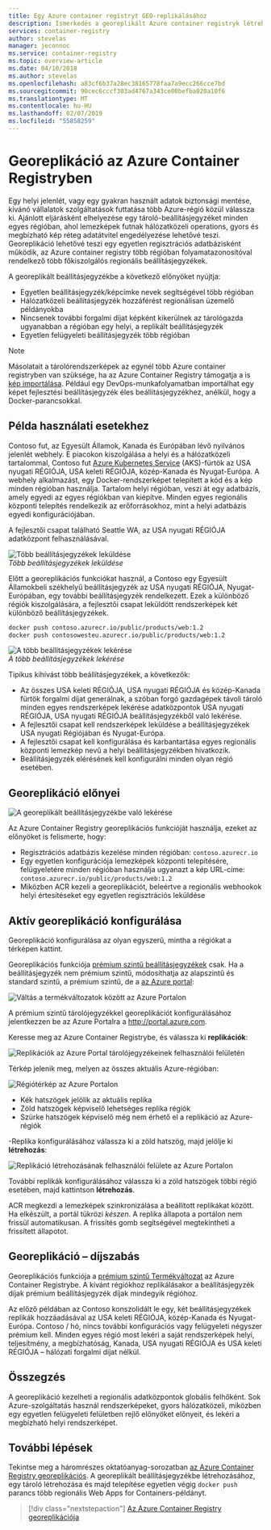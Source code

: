 ```yaml
---
title: Egy Azure container registryt GEO-replikálásához
description: Ismerkedés a georeplikált Azure container registryk létrehozásába és kezelésébe.
services: container-registry
author: stevelas
manager: jeconnoc
ms.service: container-registry
ms.topic: overview-article
ms.date: 04/10/2018
ms.author: stevelas
ms.openlocfilehash: a83cf6b37a28ec38165778faa7a9ecc266cce7bd
ms.sourcegitcommit: 90cec6cccf303ad4767a343ce00befba020a10f6
ms.translationtype: MT
ms.contentlocale: hu-HU
ms.lasthandoff: 02/07/2019
ms.locfileid: "55858259"
---
```

# <a name="geo-replication-in-azure-container-registry"></a>Georeplikáció az Azure Container Registryben

Egy helyi jelenlét, vagy egy gyakran használt adatok biztonsági mentése, kívánó vállalatok szolgáltatások futtatása több Azure-régió közül válassza ki. Ajánlott eljárásként elhelyezése egy tároló-beállításjegyzéket minden egyes régióban, ahol lemezképek futnak hálózatközeli operations, gyors és megbízható kép réteg adatátvitel engedélyezése lehetővé teszi. Georeplikáció lehetővé teszi egy egyetlen regisztrációs adatbázisként működik, az Azure container registry több régióban folyamatazonosítóval rendelkező több főkiszolgálós regionális beállításjegyzékek.

A georeplikált beállításjegyzékbe a következő előnyöket nyújtja:

* Egyetlen beállításjegyzék/képcímke nevek segítségével több régióban
* Hálózatközeli beállításjegyzék hozzáférést regionálisan üzemelő példányokba
* Nincsenek további forgalmi díjat képként kikerülnek az tárológazda ugyanabban a régióban egy helyi, a replikált beállításjegyzék
* Egyetlen felügyeleti beállításjegyzék több régióban

> [!NOTE]
> Másolatait a tárolórendszerképek az egynél több Azure container registryben van szüksége, ha az Azure Container Registry támogatja a is [kép importálása](container-registry-import-images.md). Például egy DevOps-munkafolyamatban importálhat egy képet fejlesztési beállításjegyzék éles beállításjegyzékhez, anélkül, hogy a Docker-parancsokkal.
>

## <a name="example-use-case"></a>Példa használati esetekhez
Contoso fut, az Egyesült Államok, Kanada és Európában lévő nyilvános jelenlét webhely. E piacokon kiszolgálása a helyi és a hálózatközeli tartalommal, Contoso fut [Azure Kubernetes Service](/azure/aks/) (AKS)-fürtök az USA nyugati RÉGIÓJA, USA keleti RÉGIÓJA, közép-Kanada és Nyugat-Európa. A webhely alkalmazást, egy Docker-rendszerképet telepített a kód és a kép minden régióban használja. Tartalom helyi régióban, veszi át egy adatbázis, amely egyedi az egyes régiókban van kiépítve. Minden egyes regionális központi telepítés rendelkezik az erőforrásokhoz, mint a helyi adatbázis egyedi konfigurációjában.

A fejlesztői csapat található Seattle WA, az USA nyugati RÉGIÓJA adatközpont felhasználásával.

![Több beállításjegyzékek leküldése](media/container-registry-geo-replication/before-geo-replicate.png)<br />*Több beállításjegyzékek leküldése*

Előtt a georeplikációs funkciókat használ, a Contoso egy Egyesült Államokbeli székhelyű beállításjegyzék az USA nyugati RÉGIÓJA, Nyugat-Európában, egy további beállításjegyzék rendelkezett. Ezek a különböző régiók kiszolgálására, a fejlesztői csapat leküldött rendszerképek két különböző beállításjegyzékek.

```bash
docker push contoso.azurecr.io/public/products/web:1.2
docker push contosowesteu.azurecr.io/public/products/web:1.2
```
![A több beállításjegyzékek lekérése](media/container-registry-geo-replication/before-geo-replicate-pull.png)<br />*A több beállításjegyzékek lekérése*

Tipikus kihívást több beállításjegyzékek, a következők:

* Az összes USA keleti RÉGIÓJA, USA nyugati RÉGIÓJA és közép-Kanada fürtök forgalmi díjat generálnak, a szóban forgó gazdagépek távoli tároló minden egyes rendszerképek lekérése adatközpontok USA nyugati RÉGIÓJA, USA nyugati RÉGIÓJA beállításjegyzékből való lekérése.
* A fejlesztői csapat kell rendszerképek leküldése a beállításjegyzékek USA nyugati Régiójában és Nyugat-Európa.
* A fejlesztői csapat kell konfigurálása és karbantartása egyes regionális központi lemezkép nevű a helyi beállításjegyzékben hivatkozik.
* Beállításjegyzék elérésének kell konfigurálni minden olyan régió esetében.

## <a name="benefits-of-geo-replication"></a>Georeplikáció előnyei

![A georeplikált beállításjegyzékbe való lekérése](media/container-registry-geo-replication/after-geo-replicate-pull.png)

Az Azure Container Registry georeplikációs funkcióját használja, ezeket az előnyöket is felismerte, hogy:

* Regisztrációs adatbázis kezelése minden régióban: `contoso.azurecr.io`
* Egy egyetlen konfigurációja lemezképek központi telepítésére, felügyeletére minden régióban használja ugyanazt a kép URL-címe: `contoso.azurecr.io/public/products/web:1.2`
* Miközben ACR kezeli a georeplikációt, beleértve a regionális webhookok helyi értesítéseket egy egyetlen regisztrációs leküldése

## <a name="configure-geo-replication"></a>Aktív georeplikáció konfigurálása
Georeplikáció konfigurálása az olyan egyszerű, mintha a régiókat a térképen kattint.

Georeplikációs funkciója [prémium szintű beállításjegyzékek](container-registry-skus.md) csak. Ha a beállításjegyzék nem prémium szintű, módosíthatja az alapszintű és standard szintű, a prémium szintű, de a [az Azure portal](https://portal.azure.com):

![Váltás a termékváltozatok között az Azure Portalon](media/container-registry-skus/update-registry-sku.png)

A prémium szintű tárolójegyzékkel georeplikációt konfigurálásához jelentkezzen be az Azure Portalra a http://portal.azure.com.

Keresse meg az Azure Container Registrybe, és válassza ki **replikációk**:

![Replikációk az Azure Portal tárolójegyzékeinek felhasználói felületén](media/container-registry-geo-replication/registry-services.png)

Térkép jelenik meg, melyen az összes aktuális Azure-régióban:

 ![Régiótérkép az Azure Portalon](media/container-registry-geo-replication/registry-geo-map.png)

* Kék hatszögek jelölik az aktuális replika
* Zöld hatszögek képviselő lehetséges replika régiók
* Szürke hatszögek képviselő még nem érhető el a replikáció az Azure-régiók

-Replika konfigurálásához válassza ki a zöld hatszög, majd jelölje ki **létrehozás**:

 ![Replikáció létrehozásának felhasználói felülete az Azure Portalon](media/container-registry-geo-replication/create-replication.png)

További replikák konfigurálásához válassza ki a zöld hatszögek többi régió esetében, majd kattintson **létrehozás**.

ACR megkezdi a lemezképek szinkronizálása a beállított replikákat között. Ha elkészült, a portál tükrözi *készen*. A replika állapota a portálon nem frissül automatikusan. A frissítés gomb segítségével megtekintheti a frissített állapotot.

## <a name="geo-replication-pricing"></a>Georeplikáció – díjszabás

Georeplikációs funkciója a [prémium szintű Termékváltozat](container-registry-skus.md) az Azure Container Registrybe. A kívánt régiókhoz replikálásakor a beállításjegyzék díjak prémium beállításjegyzék díjak mindegyik régióhoz.

Az előző példában az Contoso konszolidált le egy, két beállításjegyzékek replikák hozzáadásával az USA keleti RÉGIÓJA, közép-Kanada és Nyugat-Európa. Contoso / hó, nincs további konfigurációs vagy felügyeleti négyszer prémium kell. Minden egyes régió most lekéri a saját rendszerképek helyi, teljesítmény, a megbízhatóság, Kanada, USA nyugati RÉGIÓJA és USA keleti RÉGIÓJA – hálózati forgalmi díjat nélkül.

## <a name="summary"></a>Összegzés

A georeplikáció kezelheti a regionális adatközpontok globális felhőként. Sok Azure-szolgáltatás használ rendszerképeket, gyors hálózatközeli, miközben egy egyetlen felügyeleti felületben rejlő előnyöket előnyeit, és lekéri a megbízható helyi rendszerképet.

## <a name="next-steps"></a>További lépések

Tekintse meg a háromrészes oktatóanyag-sorozatban [az Azure Container Registry georeplikációs](container-registry-tutorial-prepare-registry.md). A georeplikált beállításjegyzékbe létrehozásához, egy tároló létrehozása és majd telepítése egyetlen végig `docker push` parancs több regionális Web Apps for Containers-példányt.

> [!div class="nextstepaction"]
> [Az Azure Container Registry georeplikációja](container-registry-tutorial-prepare-registry.md)
